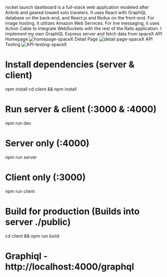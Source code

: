 rocket launch dashboard is a full-stack web application modeled after Airbnb and geared toward solo travelers. It uses React with GraphQL database on the back-end, and React.js and Redux on the front-end. For image hosting, it utilizes Amazon Web Services. For live messaging, it uses Action Cable to integrate WebSockets with the rest of the Rails application.
I implement my own GraphQL Express server and fetch data from spaceX API
Homepage
![homepage-spaceX](https://user-images.githubusercontent.com/47007712/81637558-49e42c80-93dc-11ea-9394-6ddebec657e4.PNG)
Detail Page
![detail page-spaceX](https://user-images.githubusercontent.com/47007712/81637597-5b2d3900-93dc-11ea-900e-9990737fdc51.PNG)
API Testing
![API-testing-spaceX](https://user-images.githubusercontent.com/47007712/81637947-3dac9f00-93dd-11ea-82d7-be0f713cdf5c.PNG)

# Install dependencies (server & client)
npm install
cd client && npm install

# Run server & client (:3000 & :4000)
npm run dev

# Server only (:4000)
npm run server

# Client only (:3000)
npm run client

# Build for production (Builds into server ./public)
cd client && npm run build

# Graphiql - http://localhost:4000/graphql
